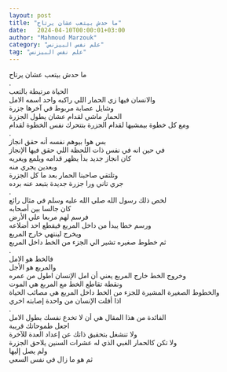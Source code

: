 ```yaml
---
layout: post
title: "ما حدش بيتعب عشان يرتاح"
date:   2024-04-10T00:00:01+03:00
author: "Mahmoud Marzouk"
category: "علم نفس البيزنس"
tag: "علم نفس البيزنس"
---
```



ما حدش بيتعب عشان يرتاح  
.  
الحياة مرتبطة بالتعب  
والانسان فيها زي الحمار اللي راكبه واحد اسمه
الامل  
وشايل عصابة مربوط في آخرها جزرة  
الحمار ماشي لقدام عشان يطول الجزرة  
ومع كل خطوة بيمشيها لقدام الجزرة بتتحرك نفس الخطوة
لقدام  
.  
بس هوا بيوهم نفسه أنه حقق انجاز  
في حين انه في نفس ذات اللحظة اللي حقق فيها
الإنجاز  
كان انجاز جديد بدأ يظهر قدامه ويلمع ويغريه  
وبعدين يجري منه  
وتلتقي صاحبنا الحمار بعد ما كل الجزرة  
جري تاني ورا جزرة جديدة بتبعد عنه برده  
.  
لخص ذلك رسول الله صلي الله عليه وسلم في مثال
رائع  
كان جالسا بين أصحابه  
فرسم لهم مربعا علي الأرض  
ورسم خطا يبدأ من داخل المربع فيقطع احد أضلاعه  
ويخرج لينتهي خارج المربع  
ثم خطوط صغيره تشير الي الجزء من الخط داخل
المربع  
.  
فالخط هو الامل  
والمربع هو الأجل  
وخروج الخط خارج المربع يعني أن امل الإنسان اطول من
عمره  
ونقطة تقاطع الخط مع المربع هي الموت  
والخطوط الصغيرة المشيرة للجزء من الخط داخل المربع هي
مصائب الحياة  
اذا أفلت الإنسان من واحدة إصابته اخري  
.  
الفائدة من هذا المقال هي أن لا تخدع نفسك بطول
الامل  
اجعل طموحاتك قريبة  
ولا تنشغل بتحقيق ذاتك عن إعداد العدة للآخرة  
ولا تكن كالحمار الغبي الذي له عشرات السنين يلاحق
الجزرة  
ولم يصل إليها  
ثم هو ما زال في نفس السعي
